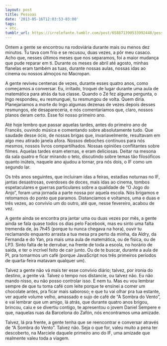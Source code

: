 ```yaml
---
layout: post
title: Pessoas
date: '2013-05-16T12:03:53-03:00'
tags:
- etc.
tumblr_url: https://irrelefante.tumblr.com/post/658871390533992448/pessoas
---
```

Ontem a gente se encontrou na rodoviária durante mais ou menos dez minutos. Tu tava com frio e se recusou, duas vezes, a pôr meu casaco. Acho que, nesses últimos meses que nos separamos, foi a maior mudança que pude reparar em ti. Durante os meses de abril até agosto, minhas flanelas eram também as tuas, durante nossas aulas, nossas idas ao cinema ou nossos almoços no Macropan.

A gente reviveu centenas de vezes, durante esses quatro anos, como começamos a conversar. Eu, irritado, troquei de lugar durante uma aula de matemática para atrás da tua classe. Quando o Zé fez alguma pergunta, o Ingo respondeu, eu resmunguei, tu resmungou de volta. Quem diria. Planejaríamos a morte do Ingo algumas dezenas de vezes depois desses resmungos, ele desapareceria, e nós comentaríamos que, claro, nossos planos deram certo. Esse foi nosso primeiro ano.

Até hoje lembro que passar aquelas tardes, antes do primeiro ano de Francês, ouvindo música e comentando sobre absolutamente tudo. Que saudade desse ócio, de nossas brigas que, invariavelmente, resultavam em algo meu atirado janela afora. Nossos deboches contínuos para nós mesmos, nossos livros compartilhados. Nossas opiniões conflitantes sobre filmes. Aquelas tardes eram eternas, e eram deliciosas. Deitar na mesona da sala quatro e ficar mirando o teto, discutindo sobre temas tão filosóficos quanto inúteis, naquele ano ajudou a tornar, pra nós dois, o IF como um segundo lar.

Os três anos seguintes, que incluiram idas a feiras, estadias noturnas no IF, jantas desastrosas, overdoses de doces, mais idas ao cinema, tombos espetaculares e guerras particulares sobre a qualidade de “O Jogo do Anjo”, foram uma jornada a parte nossa por aquela escola. Nós brigamos e retomamos do ponto que paramos. Distanciamos e voltamos, uma e duas e três vezes, ao convívio um do outro, até que, nesse fevereiro, acabou de vez.

A gente ainda se encontra pra jantar uma ou duas vezes por mês, a gente ainda se fala quase todos os dias pelo Facebook, mas eu sinto uma falta tremenda de, às 7h45 (porque tu nunca chegava na hora), ouvir tu reclamando enquanto arrasta a tua mesa pra perto da minha, da Aldry, da Fernanda e do Yan, pra mais uma aula de matemática, ou de física, ou de LP3. Sinto falta de te derrubar, na frente de toda a escola, no horário de saída, e ter o incrível feito de cair junto. Ou de te buscar, durante a aula de PI, pra tomarmos um café (porque JavaScript nos três primeiros períodos de quarta-feira matavam qualquer um).

Talvez a gente não vá mais ter esse convívio diário; talvez, por ironia do destino, a gente vá. Talvez o tempo nos distancie, ou talvez não. Eu não mando nisso, eu não posso controlar isso. E nem tu. Mas eu vou lembrar sempre de que tu toma café com leite porque te ensinei a comer um chocolate antes, pra ficar mais saboroso; e que tu vai olhar pra tua estante, ver aquele volume velho, amassado e sujo de café de “A Sombra do Vento”, e vai lembrar que um amigo, lá atrás, que durante quatro anos brigou, brincou, caiu e se divertiu contigo, te apresentou o jovem Daniel Sempere e que, naquelas ruas da Barcelona do Zafón, nós encontramos uma amizade.

Talvez, lá pra frente, a gente tenha que se reencontrar e conversar através de “A Sombra do Vento”. Talvez não. Seja o que for, valeu muito a pena ter descoberto, na Marciele daquele primeiro ano do IF, uma amizade que realmente valeu toda a viagem.

